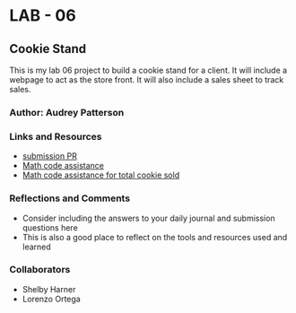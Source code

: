 # LAB - 06

## Cookie Stand

This is my lab 06 project to build a cookie stand for a client. It will include a webpage to act as the store front. It will also include a sales sheet to track sales.

### Author: Audrey Patterson

### Links and Resources
* [submission PR](http://xyz.com)
* [Math code assistance](https://developer.mozilla.org/en-US/docs/Web/JavaScript/Reference/Global_Objects/Math/random)
* [Math code assistance for total cookie sold](https://www.tutorialspoint.com/Java-program-to-find-the-sum-of-elements-of-an-array)

### Reflections and Comments
* Consider including the answers to your daily journal and submission questions here
* This is also a good place to reflect on the tools and resources used and learned

### Collaborators
* Shelby Harner
* Lorenzo Ortega
